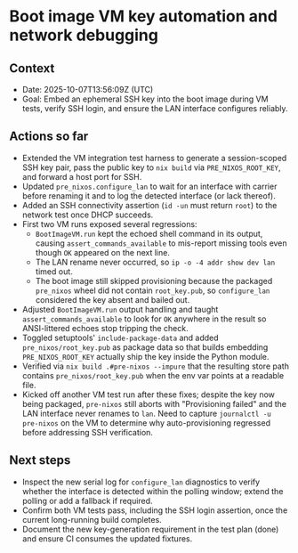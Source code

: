 # Boot image VM key automation and network debugging

## Context
- Date: 2025-10-07T13:56:09Z (UTC)
- Goal: Embed an ephemeral SSH key into the boot image during VM tests, verify SSH login, and ensure the LAN interface configures reliably.

## Actions so far
- Extended the VM integration test harness to generate a session-scoped SSH key pair, pass the public key to `nix build` via `PRE_NIXOS_ROOT_KEY`, and forward a host port for SSH.
- Updated `pre_nixos.configure_lan` to wait for an interface with carrier before renaming it and to log the detected interface (or lack thereof).
- Added an SSH connectivity assertion (`id -un` must return `root`) to the network test once DHCP succeeds.
- First two VM runs exposed several regressions:
  - `BootImageVM.run` kept the echoed shell command in its output, causing `assert_commands_available` to mis-report missing tools even though `OK` appeared on the next line.
  - The LAN rename never occurred, so `ip -o -4 addr show dev lan` timed out.
  - The boot image still skipped provisioning because the packaged `pre_nixos` wheel did not contain `root_key.pub`, so `configure_lan` considered the key absent and bailed out.
- Adjusted `BootImageVM.run` output handling and taught `assert_commands_available` to look for `OK` anywhere in the result so ANSI-littered echoes stop tripping the check.
- Toggled setuptools' `include-package-data` and added `pre_nixos/root_key.pub` as package data so that builds embedding `PRE_NIXOS_ROOT_KEY` actually ship the key inside the Python module.
- Verified via `nix build .#pre-nixos --impure` that the resulting store path contains `pre_nixos/root_key.pub` when the env var points at a readable file.
- Kicked off another VM test run after these fixes; despite the key now being packaged, `pre-nixos` still aborts with "Provisioning failed" and the LAN interface never renames to `lan`. Need to capture `journalctl -u pre-nixos` on the VM to determine why auto-provisioning regressed before addressing SSH verification.

## Next steps
- Inspect the new serial log for `configure_lan` diagnostics to verify whether the interface is detected within the polling window; extend the polling or add a fallback if required.
- Confirm both VM tests pass, including the SSH login assertion, once the current long-running build completes.
- Document the new key-generation requirement in the test plan (done) and ensure CI consumes the updated fixtures.
